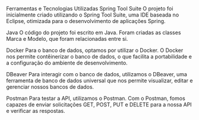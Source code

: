 Ferramentas e Tecnologias Utilizadas
Spring Tool Suite
O projeto foi inicialmente criado utilizando o Spring Tool Suite, uma IDE baseada no Eclipse, otimizada para o desenvolvimento de aplicações Spring.

Java
O código do projeto foi escrito em Java. Foram criadas as classes Marca e Modelo, que foram relacionadas entre si.

Docker
Para o banco de dados, optamos por utilizar o Docker. O Docker nos permite contêinerizar o banco de dados, o que facilita a portabilidade e a configuração do ambiente de desenvolvimento.

DBeaver
Para interagir com o banco de dados, utilizamos o DBeaver, uma ferramenta de banco de dados universal que nos permite visualizar, editar e gerenciar nossos bancos de dados.

Postman
Para testar a API, utilizamos o Postman. Com o Postman, fomos capazes de enviar solicitações GET, POST, PUT e DELETE para a nossa API e verificar as respostas.

